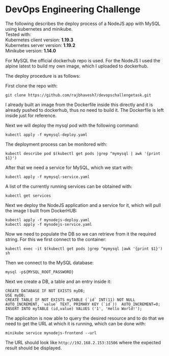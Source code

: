 # DevOps Engineering Challenge

The following describes the deploy process of a NodeJS app with MySQL using kubernetes and minikube.  
Tested with:  
Kubernetes client version: **1.19.3**  
Kubernetes server version: **1.19.2**  
Minikube version: **1.14.0**  

For MySQL the official dockerhub repo is used. For the NodeJS I used the alpine latest to build my own image, which I uploaded to dockerhub.  

The deploy procedure is as follows:  

First clone the repo with:  
```
git clone https://github.com/rajbhavesh7/devopschallengetask.git
```
I already built an image from the Dockerfile inside this directly and it is already pushed to dockerhub, thus no need to build it. The Dockerfile is left inside just for reference.  

Next we will deploy the mysql pod with the following command:  
```
kubectl apply -f mymysql-deploy.yaml
```
The deployment process can be monitored with:  
```
kubectl describe pod $(kubectl get pods |grep ^mymysql | awk '{print $1}')
```
After that we need a service for MySQL, which we start with:  
```
kubectl apply -f mymysql-service.yaml
```
A list of the currently running services can be obtained with:  
```
kubectl get services
```
Next we deploy the NodeJS application and a service for it, which will pull the image I built from DockerHUB:  
```
kubectl apply -f mynodejs-deploy.yaml
kubectl apply -f mynodejs-service.yaml
```
Now we need to populate the DB so we can retrieve from it the required string. For this we first connect to the container:  
```
kubectl exec -it $(kubectl get pods |grep ^mymysql |awk '{print $1}') sh
```
Then we connect to the MySQL database:  
```
mysql -p${MYSQL_ROOT_PASSWORD}
```
Next we create a DB, a table and an entry inside it:  
```
CREATE DATABASE IF NOT EXISTS myDB;
USE myDB;
CREATE TABLE IF NOT EXISTS myTABLE (`id` INT(11) NOT NULL AUTO_INCREMENT, `value` TEXT, PRIMARY KEY (`id`))  AUTO_INCREMENT=0;
INSERT INTO myTABLE (id,value) VALUES ('1', 'Hello World!');
```
The applicaiton is now able to query the desired resource and to do that we need to get the URL at which it is running, which can be done with:  
```
minikube service mynodejs-frontend --url
```
The URL should look like `http://192.168.2.153:31506`  where the expected result should be displayed.

